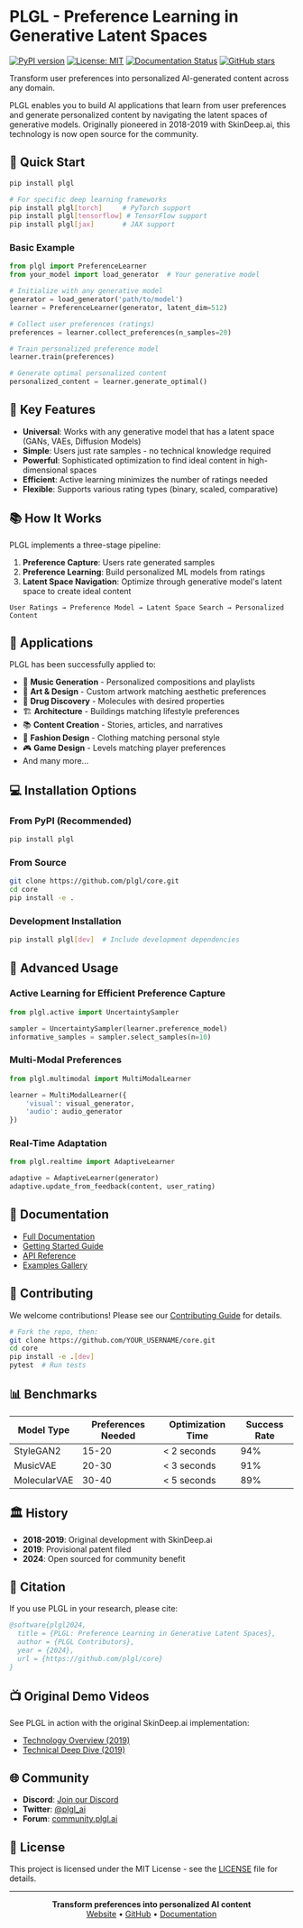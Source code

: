 # PLGL - Preference Learning in Generative Latent Spaces

[![PyPI version](https://badge.fury.io/py/plgl.svg)](https://badge.fury.io/py/plgl)
[![License: MIT](https://img.shields.io/badge/License-MIT-yellow.svg)](https://opensource.org/licenses/MIT)
[![Documentation Status](https://readthedocs.org/projects/plgl/badge/?version=latest)](https://skindeep.ai/documentation)
[![GitHub stars](https://img.shields.io/github/stars/plgl/core.svg)](https://github.com/plgl/core/stargazers)

Transform user preferences into personalized AI-generated content across any domain.

PLGL enables you to build AI applications that learn from user preferences and generate personalized content by navigating the latent spaces of generative models. Originally pioneered in 2018-2019 with SkinDeep.ai, this technology is now open source for the community.

## 🚀 Quick Start

```bash
pip install plgl

# For specific deep learning frameworks
pip install plgl[torch]     # PyTorch support
pip install plgl[tensorflow] # TensorFlow support
pip install plgl[jax]       # JAX support
```

### Basic Example

```python
from plgl import PreferenceLearner
from your_model import load_generator  # Your generative model

# Initialize with any generative model
generator = load_generator('path/to/model')
learner = PreferenceLearner(generator, latent_dim=512)

# Collect user preferences (ratings)
preferences = learner.collect_preferences(n_samples=20)

# Train personalized preference model
learner.train(preferences)

# Generate optimal personalized content
personalized_content = learner.generate_optimal()
```

## 🌟 Key Features

- **Universal**: Works with any generative model that has a latent space (GANs, VAEs, Diffusion Models)
- **Simple**: Users just rate samples - no technical knowledge required
- **Powerful**: Sophisticated optimization to find ideal content in high-dimensional spaces
- **Efficient**: Active learning minimizes the number of ratings needed
- **Flexible**: Supports various rating types (binary, scaled, comparative)

## 📚 How It Works

PLGL implements a three-stage pipeline:

1. **Preference Capture**: Users rate generated samples
2. **Preference Learning**: Build personalized ML models from ratings
3. **Latent Space Navigation**: Optimize through generative model's latent space to create ideal content

```
User Ratings → Preference Model → Latent Space Search → Personalized Content
```

## 🎯 Applications

PLGL has been successfully applied to:

- 🎵 **Music Generation** - Personalized compositions and playlists
- 🎨 **Art & Design** - Custom artwork matching aesthetic preferences  
- 🧬 **Drug Discovery** - Molecules with desired properties
- 🏗️ **Architecture** - Buildings matching lifestyle preferences
- 📚 **Content Creation** - Stories, articles, and narratives
- 👗 **Fashion Design** - Clothing matching personal style
- 🎮 **Game Design** - Levels matching player preferences
- And many more...

## 💻 Installation Options

### From PyPI (Recommended)
```bash
pip install plgl
```

### From Source
```bash
git clone https://github.com/plgl/core.git
cd core
pip install -e .
```

### Development Installation
```bash
pip install plgl[dev]  # Include development dependencies
```

## 🔧 Advanced Usage

### Active Learning for Efficient Preference Capture
```python
from plgl.active import UncertaintySampler

sampler = UncertaintySampler(learner.preference_model)
informative_samples = sampler.select_samples(n=10)
```

### Multi-Modal Preferences
```python
from plgl.multimodal import MultiModalLearner

learner = MultiModalLearner({
    'visual': visual_generator,
    'audio': audio_generator
})
```

### Real-Time Adaptation
```python
from plgl.realtime import AdaptiveLearner

adaptive = AdaptiveLearner(generator)
adaptive.update_from_feedback(content, user_rating)
```

## 📖 Documentation

- [Full Documentation](https://skindeep.ai/documentation)
- [Getting Started Guide](https://skindeep.ai/getting-started)
- [API Reference](https://skindeep.ai/api)
- [Examples Gallery](https://github.com/plgl/examples)

## 🤝 Contributing

We welcome contributions! Please see our [Contributing Guide](CONTRIBUTING.md) for details.

```bash
# Fork the repo, then:
git clone https://github.com/YOUR_USERNAME/core.git
cd core
pip install -e .[dev]
pytest  # Run tests
```

## 📊 Benchmarks

| Model Type | Preferences Needed | Optimization Time | Success Rate |
|------------|-------------------|-------------------|--------------|
| StyleGAN2  | 15-20            | < 2 seconds       | 94%          |
| MusicVAE   | 20-30            | < 3 seconds       | 91%          |
| MolecularVAE | 30-40          | < 5 seconds       | 89%          |

## 🏛️ History

- **2018-2019**: Original development with SkinDeep.ai
- **2019**: Provisional patent filed
- **2024**: Open sourced for community benefit

## 📄 Citation

If you use PLGL in your research, please cite:

```bibtex
@software{plgl2024,
  title = {PLGL: Preference Learning in Generative Latent Spaces},
  author = {PLGL Contributors},
  year = {2024},
  url = {https://github.com/plgl/core}
}
```

## 📺 Original Demo Videos

See PLGL in action with the original SkinDeep.ai implementation:
- [Technology Overview (2019)](https://www.youtube.com/watch?v=-6mAyFJ4_ME)
- [Technical Deep Dive (2019)](https://www.youtube.com/watch?v=M4oQLev_Sk8)

## 🌐 Community

- **Discord**: [Join our Discord](https://discord.gg/plgl)
- **Twitter**: [@plgl_ai](https://twitter.com/plgl_ai)
- **Forum**: [community.plgl.ai](https://community.plgl.ai)

## 📜 License

This project is licensed under the MIT License - see the [LICENSE](LICENSE) file for details.

---

<p align="center">
  <strong>Transform preferences into personalized AI content</strong><br>
  <a href="https://skindeep.ai">Website</a> • 
  <a href="https://github.com/plgl/core">GitHub</a> • 
  <a href="https://skindeep.ai/documentation">Documentation</a>
</p>